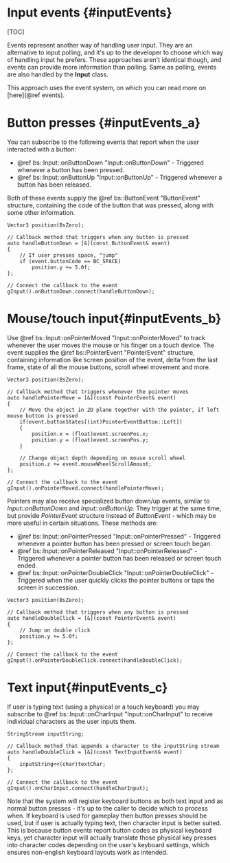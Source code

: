 Input events						{#inputEvents}
===============
[TOC]

Events represent another way of handling user input. They are an alternative to input polling, and it's up to the developer to choose which way of handling input he prefers. These approaches aren't identical though, and events can provide more information than polling. Same as polling, events are also handled by the **Input** class.

This approach uses the event system, on which you can read more on [here](@ref events).

# Button presses {#inputEvents_a}
You can subscribe to the following events that report when the user interacted with a button:
 - @ref bs::Input::onButtonDown "Input::onButtonDown" - Triggered whenever a button has been pressed.
 - @ref bs::Input::onButtonUp "Input::onButtonUp" - Triggered whenever a button has been released.
 
Both of these events supply the @ref bs::ButtonEvent "ButtonEvent" structure, containing the code of the button that was pressed, along with some other information.

~~~~~~~~~~~~~{.cpp}
Vector3 position(BsZero);

// Callback method that triggers when any button is pressed
auto handleButtonDown = [&](const ButtonEvent& event)
{
	// If user presses space, "jump"
	if (event.buttonCode == BC_SPACE)
		position.y += 5.0f;
};

// Connect the callback to the event
gInput().onButtonDown.connect(handleButtonDown);
~~~~~~~~~~~~~

# Mouse/touch input{#inputEvents_b}
Use @ref bs::Input::onPointerMoved "Input::onPointerMoved" to track whenever the user moves the mouse or his finger on a touch device. The event supplies the @ref bs::PointerEvent "PointerEvent" structure, containing information like screen position of the event, delta from the last frame, state of all the mouse buttons, scroll wheel movement and more.

~~~~~~~~~~~~~{.cpp}
Vector3 position(BsZero);

// Callback method that triggers whenever the pointer moves
auto handlePointerMove = [&](const PointerEvent& event)
{
	// Move the object in 2D plane together with the pointer, if left mouse button is pressed
	if(event.buttonStates[(int)PointerEventButton::Left])
	{
		position.x = (float)event.screenPos.x;
		position.y = (float)event.screenPos.y;
	}
	
	// Change object depth depending on mouse scroll wheel
	position.z += event.mouseWheelScrollAmount;
};

// Connect the callback to the event
gInput().onPointerMoved.connect(handlePointerMove);
~~~~~~~~~~~~~

Pointers may also receive specialized button down/up events, similar to *Input::onButtonDown* and *Input::onButtonUp*. They trigger at the same time, but provide *PointerEvent* structure instead of *ButtonEvent* - which may be more useful in certain situations. These methods are:
 - @ref bs::Input::onPointerPressed "Input::onPointerPressed" - Triggered whenever a pointer button has been pressed or screen touch began.
 - @ref bs::Input::onPointerReleased "Input::onPointerReleased" - Triggered whenever a pointer button has been released or screen touch ended.
 - @ref bs::Input::onPointerDoubleClick "Input::onPointerDoubleClick" - Triggered when the user quickly clicks the pointer buttons or taps the screen in succession.
 
~~~~~~~~~~~~~{.cpp}
Vector3 position(BsZero);

// Callback method that triggers when any button is pressed
auto handleDoubleClick = [&](const PointerEvent& event)
{
	// Jump on double click
	position.y += 5.0f;
};

// Connect the callback to the event
gInput().onPointerDoubleClick.connect(handleDoubleClick);
~~~~~~~~~~~~~

# Text input{#inputEvents_c}
If user is typing text (using a physical or a touch keyboard) you may subscribe to @ref bs::Input::onCharInput "Input::onCharInput" to receive individual characters as the user inputs them. 

~~~~~~~~~~~~~{.cpp}
StringStream inputString;

// Callback method that appends a character to the inputString stream
auto handleDoubleClick = [&](const TextInputEvent& event)
{
	inputString<<(char)textChar;
};

// Connect the callback to the event
gInput().onCharInput.connect(handleCharInput);
~~~~~~~~~~~~~

Note that the system will register keyboard buttons as both text input and as normal button presses - it's up to the caller to decide which to process when. If keyboard is used for gameplay then button presses should be used, but if user is actually typing text, then character input is better suited. This is because button events report button codes as physical keyboard keys, yet character input will actually translate those physical key presses into character codes depending on the user's keyboard settings, which ensures non-english keyboard layouts work as intended.